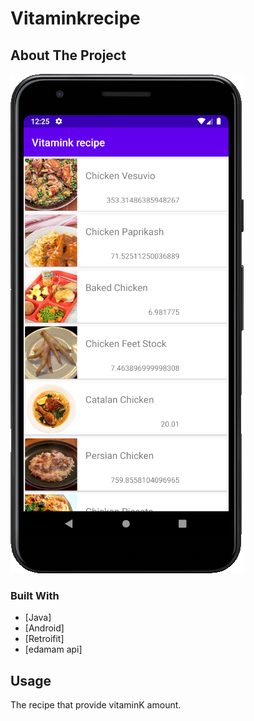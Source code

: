 # Vitaminkrecipe
<!-- ABOUT THE PROJECT -->
## About The Project

<img src="https://github.com/Kijimu7/Vitaminkrecipe/blob/master/Vitamintracker.PNG" alt="Inventory system" onclick="window.open('anotherpage.html', '_blank');" />


### Built With


* [Java]
* [Android]
* [Retroifit]
* [edamam api]

<!-- USAGE EXAMPLES -->
## Usage
The recipe that provide vitaminK amount. 

